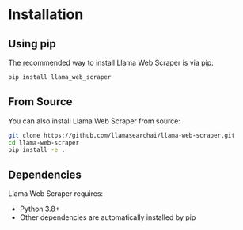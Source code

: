 # Installation

## Using pip

The recommended way to install Llama Web Scraper is via pip:

```bash
pip install llama_web_scraper
```

## From Source

You can also install Llama Web Scraper from source:

```bash
git clone https://github.com/llamasearchai/llama-web-scraper.git
cd llama-web-scraper
pip install -e .
```

## Dependencies

Llama Web Scraper requires:

- Python 3.8+
- Other dependencies are automatically installed by pip

